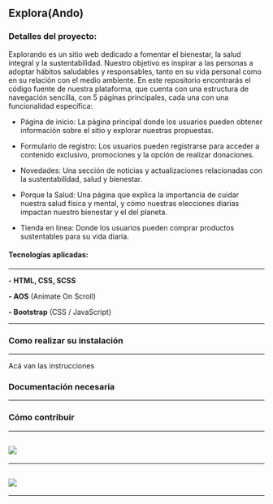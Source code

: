 Explora(Ando)
------------
### Detalles del proyecto:

Explorando es un sitio web dedicado a fomentar el bienestar, la salud integral y la sustentabilidad. Nuestro objetivo es inspirar a las personas a adoptar hábitos saludables y responsables, tanto en su vida personal como en su relación con el medio ambiente. En este repositorio encontrarás el código fuente de nuestra plataforma, que cuenta con una estructura de navegación sencilla, con 5 páginas principales, cada una con una funcionalidad específica:

- Página de inicio: La página principal donde los usuarios pueden obtener información sobre el sitio y explorar nuestras propuestas.

- Formulario de registro: Los usuarios pueden registrarse para acceder a contenido exclusivo, promociones y la opción de realizar donaciones.

- Novedades: Una sección de noticias y actualizaciones relacionadas con la sustentabilidad, salud y bienestar.

- Porque la Salud: Una página que explica la importancia de cuidar nuestra salud física y mental, y cómo nuestras elecciones diarias impactan nuestro bienestar y el del planeta.

- Tienda en línea: Donde los usuarios pueden comprar productos sustentables para su vida diaria.


#### Tecnologías aplicadas:
------------
**- HTML, CSS, SCSS**

**- AOS** (Animate On Scroll)

**- Bootstrap** (CSS / JavaScript)

------------
### Como realizar su instalación
------------
Acá van las instrucciones 
### Documentación necesaria
------------
### Cómo contribuir
------------
[![](https://icon-library.com/images/html5-icon-png/html5-icon-png-1.jpg)](https://icon-library.com/images/html5-icon-png/html5-icon-png-1.jpg)
------------
------------

[![](https://seeklogo.com/images/B/bootstrap-logo-C6E3644218-seeklogo.com.png)](https://seeklogo.com/images/B/bootstrap-logo-C6E3644218-seeklogo.com.png)
------------
------------
